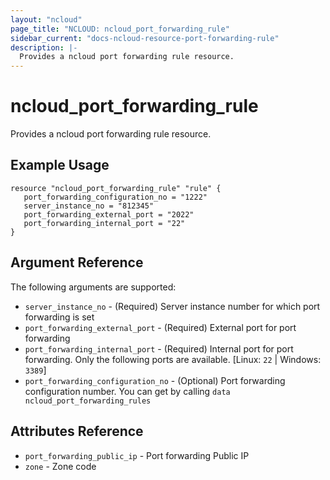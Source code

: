 ```yaml
---
layout: "ncloud"
page_title: "NCLOUD: ncloud_port_forwarding_rule"
sidebar_current: "docs-ncloud-resource-port-forwarding-rule"
description: |-
  Provides a ncloud port forwarding rule resource.
---
```


# ncloud_port_forwarding_rule

Provides a ncloud port forwarding rule resource.

## Example Usage

```hcl
resource "ncloud_port_forwarding_rule" "rule" {
   port_forwarding_configuration_no = "1222"
   server_instance_no = "812345"
   port_forwarding_external_port = "2022"
   port_forwarding_internal_port = "22"
}
```

## Argument Reference

The following arguments are supported:

* `server_instance_no` - (Required) Server instance number for which port forwarding is set
* `port_forwarding_external_port` - (Required) External port for port forwarding
* `port_forwarding_internal_port` - (Required) Internal port for port forwarding. Only the following ports are available. [Linux: `22` | Windows: `3389`]
* `port_forwarding_configuration_no` - (Optional) Port forwarding configuration number. You can get by calling `data ncloud_port_forwarding_rules`

## Attributes Reference

* `port_forwarding_public_ip` - Port forwarding Public IP
* `zone` - Zone code

